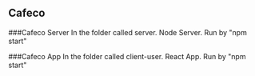 

## Cafeco


###Cafeco Server
In the folder called server. Node Server. Run by "npm start"

###Cafeco App
In the folder called client-user. React App. Run by "npm start"

